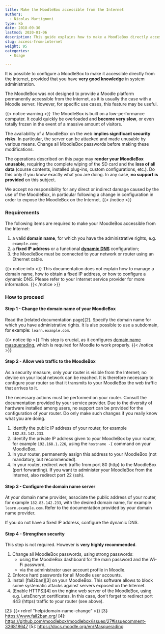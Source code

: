 ```yaml
---
title: Make the MoodleBox accessible from the Internet
authors:
  - Nicolas Martignoni
type: kb
date: 2018-09-30
lastmod: 2020-01-06
description: This guide explains how to make a MoodleBox directly accessible from the Internet. Be advised that this implies significant security risks.
slug: access-from-internet
weight: 95
categories:
  - Usage

---
```

It is possible to configure a MoodleBox to make it accessible directly from the Internet, provided that you have __very good knowledge__ in system administration.

The MoodleBox was not designed to provide a Moodle platform permanently accessible from the Internet, as it is usually the case with a Moodle server. However, for specific use cases, this feature may be useful.

{{< notice warning >}}
The MoodleBox is built on a low-performance computer. It could quickly be overloaded and __become very slow__, or even totally frozen in the event of a massive amount of visitors.

The availability of a MoodleBox on the web __implies significant security risks__. In particular, the server can be attacked and made unusable by various means. Change all MoodleBox passwords before making these modifications.

The operations described on this page may __render your MoodleBox unusable__, requiring the complete wiping of the SD card and the __loss of all data__ (course contents, installed plug-ins, custom configurations, etc.). Do this only if you know exactly what you are doing. In any case, __no support is provided__ on this subject.

We accept no responsibility for any direct or indirect damage caused by the use of the MoodleBox, in particular following a change in configuration in order to expose the MoodleBox on the Internet.
{{< /notice >}}

### Requirements

The following items are required to make your MoodleBox accessible from the Internet:

1. a valid __domain name__, for which you have the administrative rights, e.g. `example.com`;
1. a __fixed IP address__ or a functional __[dynamic DNS][1]__ configuration;
1. the MoodleBox must be connected to your network or router using an Ethernet cable.

{{< notice info >}}
This documentation does not explain how to manage a domain name, how to obtain a fixed IP address, or how to configure a dynamic DNS. Please refer to your Internet service provider for more information.
{{< /notice >}}

### How to proceed

#### Step 1 - Change the domain name of your MoodleBox

Read the [related documentation page][2]. Specify the domain name for which you have administrative rights. It is also possible to use a subdomain, for example: `learn.example.com`.

{{< notice tip >}}
This step is crucial, as it configures [domain name masquerading](https://docs.moodle.org/en/Masquerading), which is required for Moodle to work properly.
{{< /notice >}}

#### Step 2 - Allow web traffic to the MoodleBox

As a security measure, only your router is visible from the Internet; no device on your local network can be reached. It is therefore necessary to configure your router so that it transmits to your MoodleBox the web traffic that arrives to it.

The necessary actions must be performed on your router. Consult the documentation provided by your service provider. Due to the diversity of hardware installed among users, no support can be provided for the configuration of your router. Do only make such changes if you really know what you are doing.

1. Identify the public IP address of your router, for example `182.83.142.233`.
1. Identify the private IP address given to your MoodleBox by your router, for example `192.168.1.226`, using the `hostname -I` command on your MoodleBox.
1. In your router, permanently assign this address to your MoodleBox (not mandatory, but recommended).
1. In your router, redirect web traffic from port 80 (http) to the MoodleBox (port forwarding). If you want to administer your MoodleBox from the Internet, also redirect port 22 (ssh).

#### Step 3 - Configure the domain name server

At your domain name provider, associate the public address of your router, for example `182.83.142.233`, with the desired domain name, for example `learn.example.com`. Refer to the documentation provided by your domain name provider.

If you do not have a fixed IP address, configure the dynamic DNS.

#### Step 4 - Strengthen security

This step is not required. However is __very highly recommended__.

1. Change all MoodleBox passwords, using strong passwords:
    - using the MoodleBox dashboard for the main password and the Wi-Fi password,
    - via the administrator user account profile in Moodle.
2. Enforce hard passwords for all Moodle user accounts.
3. Install [fail2ban][3] on your MoodleBox. This software allows to block some systematic attacks against servers exposed on the Internet.
4. [Enable HTTPS][4] on the nginx web server of the MoodleBox, using e.g. LetsEncrypt certificates.  In this case, don't forget to redirect port 443 (https) traffic to your router (see above).

 [1]: https://en.wikipedia.org/wiki/Dynamic_DNS
 [2]: {{< relref "help/domain-name-change" >}}
 [3]: https://www.fail2ban.org/
 [4]: https://github.com/moodlebox/moodlebox/issues/27#issuecomment-326818647
 [5]: https://docs.moodle.org/en/Masquerading
